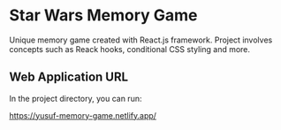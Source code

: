 # Star Wars Memory Game

Unique memory game created with React.js framework. Project involves concepts such as Reack hooks, conditional CSS styling and more.

## Web Application URL

In the project directory, you can run:

https://yusuf-memory-game.netlify.app/
